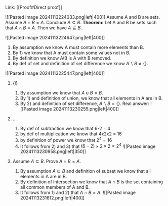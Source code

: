 Link: [[Proof#Direct proof]]

![[Pasted image 20241113224033.png|left|400]]
Assume A and B are sets. Assume $A\cap B = A$. Conclude $A\subseteq B$.
**Theorem:**
Let A and B be sets such that $A\cap B = A$. Then we have $A\subseteq B$.

![[Pasted image 20241113224647.png|left|400]]
1. By assumption we know A must contain more elements than B.
2. By 1) we know that A must contain some values not in B.
3. By definition we know A\B is A with B removed.
4. By def of set and definition of set difference we know $A\backslash B \neq \{\}$.

![[Pasted image 20241113225447.png|left|400]]
1. {i}
	1. By assumption we know that $A\cup B = B$.
	2. By 1) and definition of union, we know that all elements in A are in B.
	3. By 2) and definition of set difference, $A\backslash B = \{\}$.
Real answer:
![[Pasted image 20241113230255.png|left|400]]

2. ...
	1. By def of subtraction we know that 6-2 = 4
	2. by def of multiplication we know that 4x2x2 = 16
	3. by definition of power we know that $2^4 = 16$
	4. It follows from 2) and 3) that $(6-2)\times2\times2 = 2^4$
![[Pasted image 20241113230958.png|left|350]]

3. Assume $A\subseteq B$. Prove $A\cap B = A$.
	1. By assumption $A\subseteq B$ and definition of subset we know that all elements in A are in B.
	2. By definition of intersection we know that $A\cap B$ is the set containing all common members of A and B.
	3. It follows from 1) and 2) that $A\cap B = A$.
![[Pasted image 20241113231612.png|left|400]]

